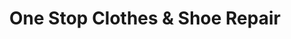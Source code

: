 ---
title: "One Stop Clothes & Shoe Repair"
url: /burien/one-stop-clothes-and-shoe-repair/
shop: shoes
---